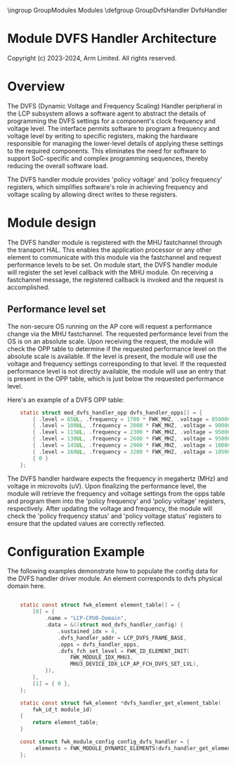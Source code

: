 \ingroup GroupModules Modules
\defgroup GroupDvfsHandler DvfsHandler

# Module DVFS Handler Architecture

Copyright (c) 2023-2024, Arm Limited. All rights reserved.

# Overview

The DVFS (Dynamic Voltage and Frequency Scaling) Handler peripheral in the LCP
subsystem allows a software agent to abstract the details of programming the
DVFS settings for a component's clock frequency and voltage level. The interface
permits software to program a frequency and voltage level by writing to specific
registers, making the hardware responsible for managing the lower-level details
of applying these settings to the required components. This eliminates the need
for software to support SoC-specific and complex programming sequences, thereby
reducing the overall software load.

The DVFS handler module provides 'policy voltage' and 'policy frequency'
registers, which simplifies software's role in achieving frequency and voltage
scaling by allowing direct writes to these registers.

# Module design

The DVFS handler module is registered with the MHU fastchannel through the
transport HAL. This enables the application processor or any other element to
communicate with this module via the fastchannel and request performance levels
to be set. On module start, the DVFS handler module will register the set level
callback with the MHU module. On receiving a fastchannel message, the registered
callback is invoked and the request is accomplished.

## Performance level set

The non-secure OS running on the AP core will request a performance change via
the MHU fastchannel. The requested performance level from the OS is on an
absolute scale. Upon receiving the request, the module will check the OPP table
to determine if the requested performance level on the absolute scale is
available. If the level is present, the module will use the voltage and
frequency settings corresponding to that level. If the requested performance
level is not directly available, the module will use an entry that is present in
the OPP table, which is just below the requested performance level.

Here's an example of a DVFS OPP table:

```C
    static struct mod_dvfs_handler_opp dvfs_handler_opps[] = {
        { .level = 85UL, .frequency = 1700 * FWK_MHZ, .voltage = 850000 },
        { .level = 100UL, .frequency = 2000 * FWK_MHZ, .voltage = 900000 },
        { .level = 115UL, .frequency = 2300 * FWK_MHZ, .voltage = 950000 },
        { .level = 130UL, .frequency = 2600 * FWK_MHZ, .voltage = 950000 },
        { .level = 145UL, .frequency = 2900 * FWK_MHZ, .voltage = 1000000 },
        { .level = 160UL, .frequency = 3200 * FWK_MHZ, .voltage = 1050000 },
        { 0 }
    };
```

The DVFS handler hardware expects the frequency in megahertz (MHz) and voltage
in microvolts (uV). Upon finalizing the performance level, the module will
retrieve the frequency and voltage settings from the opps table and program
them into the 'policy frequency' and 'policy voltage' registers, respectively.
After updating the voltage and frequency, the module will check the 'policy
frequency status' and 'policy voltage status' registers to ensure that the
updated values are correctly reflected.

# Configuration Example

The following examples demonstrate how to populate the config data for the DVFS
handler driver module. An element corresponds to dvfs physical domain here.

```config_dvfs_handler.c
```

```C
    static const struct fwk_element element_table[] = {
        [0] = {
            .name = "LCP-CPU0-Domain",
            .data = &((struct mod_dvfs_handler_config) {
                .sustained_idx = 4,
                .dvfs_handler_addr = LCP_DVFS_FRAME_BASE,
                .opps = dvfs_handler_opps,
                .dvfs_fch_set_level = FWK_ID_ELEMENT_INIT(
                    FWK_MODULE_IDX_MHU3,
                    MHU3_DEVICE_IDX_LCP_AP_FCH_DVFS_SET_LVL),
            }),
        },
        [1] = { 0 },
    };

    static const struct fwk_element *dvfs_handler_get_element_table(
        fwk_id_t module_id)
    {
        return element_table;
    }

    const struct fwk_module_config config_dvfs_handler = {
        .elements = FWK_MODULE_DYNAMIC_ELEMENTS(dvfs_handler_get_element_table)
    };

```

